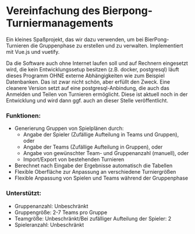 # Vereinfachung des Bierpong-Turniermanagements

Ein kleines Spaßprojekt, das wir dazu verwenden, um bei BierPong-Turnieren die Gruppenphase zu erstellen und zu verwalten.
Implementiert mit Vue.js und vuetify.

Da die Software auch ohne Internet laufen soll und auf Rechnern eingesetzt wird, die kein Entwicklungssetup besitzen (z.B. docker, postgresql) läuft dieses Programm OHNE externe Abhängigkeiten wie zum Beispiel Datenbanken. Das ist zwar nicht schön, aber erfüllt den Zweck. Eine cleanere Version setzt auf eine postgresql-Anbindung, die auch das Anmelden und Teilen von Turnieren ermöglicht. Diese ist aktuell noch in der Entwicklung und wird dann ggf. auch an dieser Stelle veröffentlicht.


### Funktionen:
- Generierung Gruppen von Spielplänen durch:
  - Angabe der Spieler (Zufällige Aufteilung in Teams und Gruppen), oder
  - Angabe der Teams (Zufällige Aufteilung in Gruppen), oder
  - Angabe von gewünschter Team- und Gruppenanzahl (manuell), oder
  - Import/Export von bestehenden Turnieren
- Berechnet nach Eingabe der Ergebnisse automatisch die Tabellen
- Flexible Oberfläche zur Anpassung an verschiedene Turniergrößen
- Flexible Anpassung von Spielen und Teams während der Gruppenphase 


### Unterstützt:
- Gruppenanzahl: Unbeschränkt
- Gruppengröße: 2-7 Teams pro Gruppe
- Teamgröße: Unbeschränkt/Bei zufälliger Aufteilung der Spieler: 2
- Spieleranzahl: Unbeschränkt
